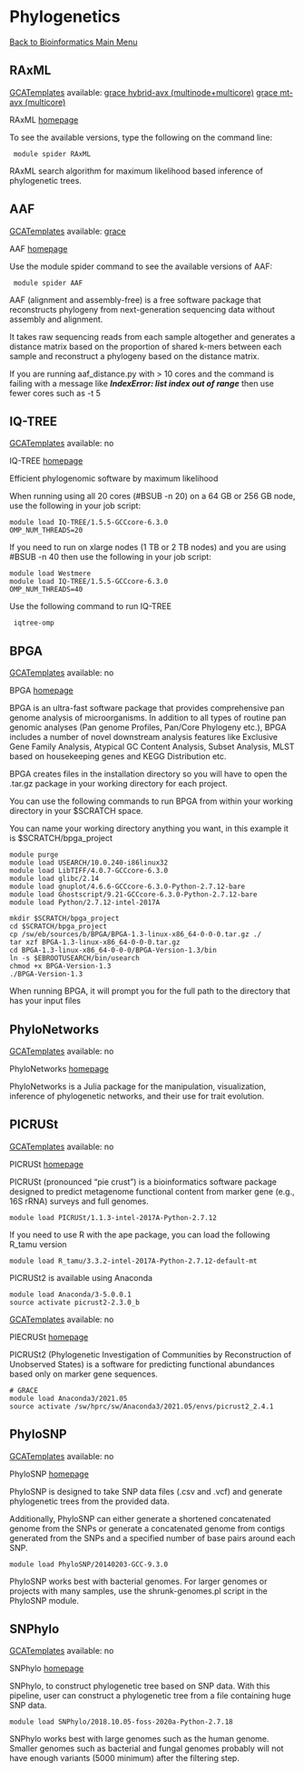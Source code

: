 # Phylogenetics

[Back to Bioinformatics Main
Menu](/kb3/Software/Bioinformatics/Bioinformatics/)

## RAxML

[GCATemplates](/kb3/Software/useful-tools/SW@GCATemplates/ "wikilink") available: [grace hybrid-avx
(multinode+multicore)](https://github.tamu.edu/cmdickens/GCATemplates/blob/master/templates/grace/run_raxml_8.2.11_dna_phy_hybrid_avx_multi_node_grace.sh)
[grace mt-avx
(multicore)](https://github.tamu.edu/cmdickens/GCATemplates/blob/master/templates/grace/run_raxml_8.2.11_dna_phy_hybrid_avx_single_node_grace.sh)

RAxML [homepage](https://github.com/stamatak/standard-RAxML)

To see the available versions, type the following on the command line:

` module spider RAxML`

RAxML search algorithm for maximum likelihood based inference of
phylogenetic trees.

## AAF

[GCATemplates](/kb3/Software/useful-tools/SW@GCATemplates/ "wikilink") available:
[grace](https://github.tamu.edu/cmdickens/GCATemplates/blob/master/templates/grace/run_aaf_20171001_grace.sh)

AAF [homepage](https://sourceforge.net/projects/aaf-phylogeny/)

Use the module spider command to see the available versions of AAF:

` module spider AAF`

AAF (alignment and assembly-free) is a free software package that
reconstructs phylogeny from next-generation sequencing data without
assembly and alignment.

It takes raw sequencing reads from each sample altogether and generates
a distance matrix based on the proportion of shared k-mers between each
sample and reconstruct a phylogeny based on the distance matrix.

If you are running aaf\_distance.py with \> 10 cores and the command is
failing with a message like ***IndexError: list index out of range***
then use fewer cores such as -t 5

## IQ-TREE

[GCATemplates](/kb3/Software/useful-tools/SW@GCATemplates/ "wikilink") available: no

IQ-TREE [homepage](http://www.iqtree.org/)

Efficient phylogenomic software by maximum likelihood

When running using all 20 cores (\#BSUB -n 20) on a 64 GB or 256 GB
node, use the following in your job script:

    module load IQ-TREE/1.5.5-GCCcore-6.3.0
    OMP_NUM_THREADS=20

If you need to run on xlarge nodes (1 TB or 2 TB nodes) and you are
using \#BSUB -n 40 then use the following in your job script:

    module load Westmere
    module load IQ-TREE/1.5.5-GCCcore-6.3.0
    OMP_NUM_THREADS=40

Use the following command to run IQ-TREE

` iqtree-omp`

## BPGA

[GCATemplates](/kb3/Software/useful-tools/SW@GCATemplates/ "wikilink") available: no

BPGA [homepage](http://iicb.res.in/bpga/index.html)

BPGA is an ultra-fast software package that provides comprehensive pan
genome analysis of microorganisms. In addition to all types of routine
pan genomic analyses (Pan genome Profiles, Pan/Core Phylogeny etc.),
BPGA includes a number of novel downstream analysis features like
Exclusive Gene Family Analysis, Atypical GC Content Analysis, Subset
Analysis, MLST based on housekeeping genes and KEGG Distribution etc.

BPGA creates files in the installation directory so you will have to
open the .tar.gz package in your working directory for each project.

You can use the following commands to run BPGA from within your working
directory in your $SCRATCH space.

You can name your working directory anything you want, in this example
it is $SCRATCH/bpga\_project

    module purge
    module load USEARCH/10.0.240-i86linux32
    module load LibTIFF/4.0.7-GCCcore-6.3.0
    module load glibc/2.14
    module load gnuplot/4.6.6-GCCcore-6.3.0-Python-2.7.12-bare
    module load Ghostscript/9.21-GCCcore-6.3.0-Python-2.7.12-bare
    module load Python/2.7.12-intel-2017A
    
    mkdir $SCRATCH/bpga_project
    cd $SCRATCH/bpga_project
    cp /sw/eb/sources/b/BPGA/BPGA-1.3-linux-x86_64-0-0-0.tar.gz ./
    tar xzf BPGA-1.3-linux-x86_64-0-0-0.tar.gz
    cd BPGA-1.3-linux-x86_64-0-0-0/BPGA-Version-1.3/bin
    ln -s $EBROOTUSEARCH/bin/usearch
    chmod +x BPGA-Version-1.3
    ./BPGA-Version-1.3

When running BPGA, it will prompt you for the full path to the directory
that has your input files

## PhyloNetworks

[GCATemplates](/kb3/Software/useful-tools/SW@GCATemplates/ "wikilink") available: no

PhyloNetworks [homepage](https://github.com/crsl4/PhyloNetworks.jl)

PhyloNetworks is a Julia package for the manipulation, visualization,
inference of phylogenetic networks, and their use for trait evolution.

## PICRUSt

[GCATemplates](/kb3/Software/useful-tools/SW@GCATemplates/ "wikilink") available: no

PICRUSt [homepage](http://picrust.github.io/picrust/)

PICRUSt (pronounced “pie crust”) is a bioinformatics software package
designed to predict metagenome functional content from marker gene
(e.g., 16S rRNA) surveys and full genomes.

`module load PICRUSt/1.1.3-intel-2017A-Python-2.7.12`

If you need to use R with the ape package, you can load the following
R\_tamu version

`module load R_tamu/3.3.2-intel-2017A-Python-2.7.12-default-mt`

PICRUSt2 is available using Anaconda

`module load Anaconda/3-5.0.0.1`  
`source activate picrust2-2.3.0_b`

[GCATemplates](/kb3/Software/useful-tools/SW@GCATemplates/ "wikilink") available: no

PIECRUSt [homepage](https://github.com/picrust/picrust2/wiki)

PICRUSt2 (Phylogenetic Investigation of Communities by Reconstruction of
Unobserved States) is a software for predicting functional abundances
based only on marker gene sequences.

`# GRACE`  
`module load Anaconda3/2021.05`  
`source activate /sw/hprc/sw/Anaconda3/2021.05/envs/picrust2_2.4.1`

## PhyloSNP

[GCATemplates](/kb3/Software/useful-tools/SW@GCATemplates/ "wikilink") available: no

PhyloSNP
[homepage](https://hive.biochemistry.gwu.edu/dna.cgi?cmd=phylosnp)

PhyloSNP is designed to take SNP data files (.csv and .vcf) and generate
phylogenetic trees from the provided data.

Additionally, PhyloSNP can either generate a shortened concatenated
genome from the SNPs or generate a concatenated genome from contigs
generated from the SNPs and a specified number of base pairs around each
SNP.

`module load PhyloSNP/20140203-GCC-9.3.0`

PhyloSNP works best with bacterial genomes. For larger genomes or
projects with many samples, use the shrunk-genomes.pl script in the
PhyloSNP module.

## SNPhylo

[GCATemplates](/kb3/Software/useful-tools/SW@GCATemplates/ "wikilink") available: no

SNPhylo [homepage](https://github.com/thlee/SNPhylo)

SNPhylo, to construct phylogenetic tree based on SNP data. With this
pipeline, user can construct a phylogenetic tree from a file containing
huge SNP data.

`module load SNPhylo/2018.10.05-foss-2020a-Python-2.7.18`

SNPhylo works best with large genomes such as the human genome. Smaller
genomes such as bacterial and fungal genomes probably will not have
enough variants (5000 minimum) after the filtering step.
